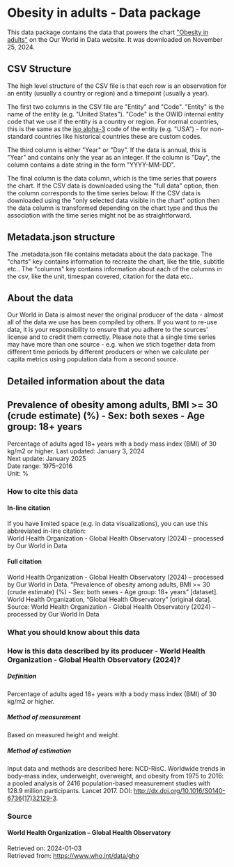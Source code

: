 # Obesity in adults - Data package

This data package contains the data that powers the chart ["Obesity in adults"](https://ourworldindata.org/grapher/share-of-adults-defined-as-obese?v=1&csvType=full&useColumnShortNames=false) on the Our World in Data website. It was downloaded on November 25, 2024.

## CSV Structure

The high level structure of the CSV file is that each row is an observation for an entity (usually a country or region) and a timepoint (usually a year).

The first two columns in the CSV file are "Entity" and "Code". "Entity" is the name of the entity (e.g. "United States"). "Code" is the OWID internal entity code that we use if the entity is a country or region. For normal countries, this is the same as the [iso alpha-3](https://en.wikipedia.org/wiki/ISO_3166-1_alpha-3) code of the entity (e.g. "USA") - for non-standard countries like historical countries these are custom codes.

The third column is either "Year" or "Day". If the data is annual, this is "Year" and contains only the year as an integer. If the column is "Day", the column contains a date string in the form "YYYY-MM-DD".

The final column is the data column, which is the time series that powers the chart. If the CSV data is downloaded using the "full data" option, then the column corresponds to the time series below. If the CSV data is downloaded using the "only selected data visible in the chart" option then the data column is transformed depending on the chart type and thus the association with the time series might not be as straightforward.

## Metadata.json structure

The .metadata.json file contains metadata about the data package. The "charts" key contains information to recreate the chart, like the title, subtitle etc.. The "columns" key contains information about each of the columns in the csv, like the unit, timespan covered, citation for the data etc..

## About the data

Our World in Data is almost never the original producer of the data - almost all of the data we use has been compiled by others. If you want to re-use data, it is your responsibility to ensure that you adhere to the sources' license and to credit them correctly. Please note that a single time series may have more than one source - e.g. when we stich together data from different time periods by different producers or when we calculate per capita metrics using population data from a second source.

## Detailed information about the data


## Prevalence of obesity among adults, BMI >= 30 (crude estimate) (%) - Sex: both sexes - Age group: 18+  years
Percentage of adults aged 18+ years with a body mass index (BMI) of 30 kg/m2 or higher.
Last updated: January 3, 2024  
Next update: January 2025  
Date range: 1975–2016  
Unit: %  


### How to cite this data

#### In-line citation
If you have limited space (e.g. in data visualizations), you can use this abbreviated in-line citation:  
World Health Organization - Global Health Observatory (2024) – processed by Our World in Data

#### Full citation
World Health Organization - Global Health Observatory (2024) – processed by Our World in Data. “Prevalence of obesity among adults, BMI >= 30 (crude estimate) (%) - Sex: both sexes - Age group: 18+  years” [dataset]. World Health Organization, “Global Health Observatory” [original data].
Source: World Health Organization - Global Health Observatory (2024) – processed by Our World In Data

### What you should know about this data

### How is this data described by its producer - World Health Organization - Global Health Observatory (2024)?
##### Definition
Percentage of adults aged 18+ years with a body mass index (BMI) of 30 kg/m2 or higher.

##### Method of measurement
Based on measured height and weight.

##### Method of estimation
Input data and methods are described here: NCD-RisC. Worldwide trends in body-mass index, underweight, overweight, and obesity from 1975 to 2016: a pooled analysis of 2416 population-based measurement studies with 128.9 million participants. Lancet 2017. DOI: http://dx.doi.org/10.1016/S0140-6736(17)32129-3.

### Source

#### World Health Organization – Global Health Observatory
Retrieved on: 2024-01-03  
Retrieved from: https://www.who.int/data/gho  


    